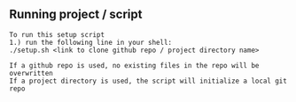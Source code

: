 ## Running project / script
	To run this setup script
	1.) run the following line in your shell: 
	./setup.sh <link to clone github repo / project directory name>

	If a github repo is used, no existing files in the repo will be overwritten
	If a project directory is used, the script will initialize a local git repo
